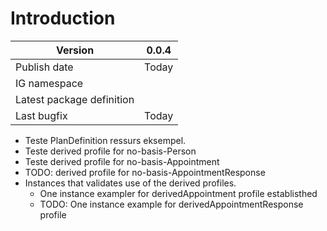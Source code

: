 # Introduction  

|Version|0.0.4|
|-|-|
|Publish date|Today|
|IG namespace| |
|Latest package definition||
|Last bugfix|Today|

* Teste PlanDefinition ressurs eksempel.
* Teste derived profile for no-basis-Person
* Teste derived profile for no-basis-Appointment  
* TODO: derived profile for no-basis-AppointmentResponse 
* Instances that validates use of the derived profiles.  
  * One instance exampler for derivedAppointment profile establisthed  
  * TODO: One instance example for derivedAppointmentResponse profile  
